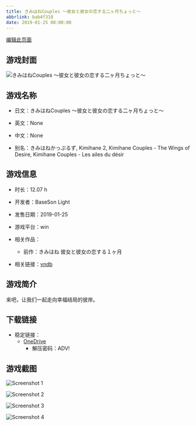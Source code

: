 ```yaml
---
title: きみはねCouples ～彼女と彼女の恋する二ヶ月ちょっと～
abbrlink: bab4f310
date: 2019-01-25 00:00:00
---
```

[编辑此页面](https://github.com/ACG-3/ADV3-source/blob/main/source/_posts/games/%E3%81%8D%E3%81%BF%E3%81%AF%E3%81%ADCouples%20%EF%BD%9E%E5%BD%BC%E5%A5%B3%E3%81%A8%E5%BD%BC%E5%A5%B3%E3%81%AE%E6%81%8B%E3%81%99%E3%82%8B%E4%BA%8C%E3%83%B6%E6%9C%88%E3%81%A1%E3%82%87%E3%81%A3%E3%81%A8%EF%BD%9E.md)

## 游戏封面

![きみはねCouples ～彼女と彼女の恋する二ヶ月ちょっと～](https://pan.timero.xyz/d/onedrive/img_lib_001/%E3%81%8D%E3%81%BF%E3%81%AF%E3%81%ADCouples%20%EF%BD%9E%E5%BD%BC%E5%A5%B3%E3%81%A8%E5%BD%BC%E5%A5%B3%E3%81%AE%E6%81%8B%E3%81%99%E3%82%8B%E4%BA%8C%E3%83%B6%E6%9C%88%E3%81%A1%E3%82%87%E3%81%A3%E3%81%A8%EF%BD%9E_cover.avif)


## 游戏名称

- 日文：きみはねCouples ～彼女と彼女の恋する二ヶ月ちょっと～
- 英文：None
- 中文：None

- 别名：きみはねかっぷるず, Kimihane 2, Kimihane Couples - The Wings of Desire, Kimihane Couples - Les ailes du désir


## 游戏信息

- 时长：12.07 h
- 开发者：BaseSon Light
- 发售日期：2019-01-25
- 游戏平台：win
- 相关作品：
   - 前作：きみはね 彼女と彼女の恋する１ヶ月

- 相关链接：[vndb](https://vndb.org/v20444)


## 游戏简介

来吧，让我们一起走向幸福结局的彼岸。




## 下载链接

- 稳定链接：
    - [OneDrive](https://pan.timero.xyz/onedrive/adv_lib_001/%E3%81%8D%E3%81%BF%E3%81%AF%E3%81%ADCouples%20%EF%BD%9E%E5%BD%BC%E5%A5%B3%E3%81%A8%E5%BD%BC%E5%A5%B3%E3%81%AE%E6%81%8B%E3%81%99%E3%82%8B%E4%BA%8C%E3%83%B6%E6%9C%88%E3%81%A1%E3%82%87%E3%81%A3%E3%81%A8%EF%BD%9E)
        - 解压密码：ADV!



## 游戏截图


![Screenshot 1](https://pan.timero.xyz/d/onedrive/img_lib_001/%E3%81%8D%E3%81%BF%E3%81%AF%E3%81%ADCouples%20%EF%BD%9E%E5%BD%BC%E5%A5%B3%E3%81%A8%E5%BD%BC%E5%A5%B3%E3%81%AE%E6%81%8B%E3%81%99%E3%82%8B%E4%BA%8C%E3%83%B6%E6%9C%88%E3%81%A1%E3%82%87%E3%81%A3%E3%81%A8%EF%BD%9E_Screenshot_1.avif)

![Screenshot 2](https://pan.timero.xyz/d/onedrive/img_lib_001/%E3%81%8D%E3%81%BF%E3%81%AF%E3%81%ADCouples%20%EF%BD%9E%E5%BD%BC%E5%A5%B3%E3%81%A8%E5%BD%BC%E5%A5%B3%E3%81%AE%E6%81%8B%E3%81%99%E3%82%8B%E4%BA%8C%E3%83%B6%E6%9C%88%E3%81%A1%E3%82%87%E3%81%A3%E3%81%A8%EF%BD%9E_Screenshot_2.avif)

![Screenshot 3](https://pan.timero.xyz/d/onedrive/img_lib_001/%E3%81%8D%E3%81%BF%E3%81%AF%E3%81%ADCouples%20%EF%BD%9E%E5%BD%BC%E5%A5%B3%E3%81%A8%E5%BD%BC%E5%A5%B3%E3%81%AE%E6%81%8B%E3%81%99%E3%82%8B%E4%BA%8C%E3%83%B6%E6%9C%88%E3%81%A1%E3%82%87%E3%81%A3%E3%81%A8%EF%BD%9E_Screenshot_3.avif)

![Screenshot 4](https://pan.timero.xyz/d/onedrive/img_lib_001/%E3%81%8D%E3%81%BF%E3%81%AF%E3%81%ADCouples%20%EF%BD%9E%E5%BD%BC%E5%A5%B3%E3%81%A8%E5%BD%BC%E5%A5%B3%E3%81%AE%E6%81%8B%E3%81%99%E3%82%8B%E4%BA%8C%E3%83%B6%E6%9C%88%E3%81%A1%E3%82%87%E3%81%A3%E3%81%A8%EF%BD%9E_Screenshot_4.avif)

